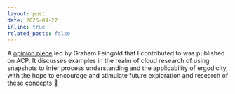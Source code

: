```yaml
---
layout: post
date: 2025-09-22
inline: true
related_posts: false
---
```


A [opinion piece](https://acp.copernicus.org/articles/25/10869/2025/) led by Graham Feingold that I contributed to was published on ACP. It discusses examples in the realm of cloud research of using snapshots to infer process understanding and the applicability of ergodicity, with the hope to encourage and stimulate future exploration and research of these concepts :page_with_curl: 
